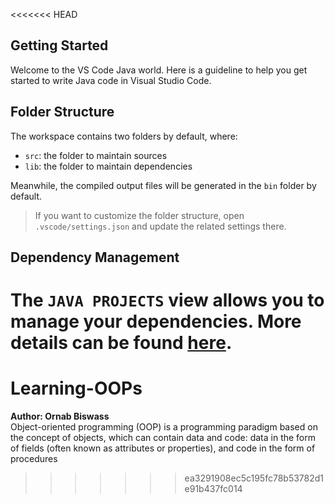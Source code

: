 <<<<<<< HEAD
## Getting Started

Welcome to the VS Code Java world. Here is a guideline to help you get started to write Java code in Visual Studio Code.

## Folder Structure

The workspace contains two folders by default, where:

- `src`: the folder to maintain sources
- `lib`: the folder to maintain dependencies

Meanwhile, the compiled output files will be generated in the `bin` folder by default.

> If you want to customize the folder structure, open `.vscode/settings.json` and update the related settings there.

## Dependency Management

The `JAVA PROJECTS` view allows you to manage your dependencies. More details can be found [here](https://github.com/microsoft/vscode-java-dependency#manage-dependencies).
=======
# Learning-OOPs
<b>Author: Ornab Biswass</b><br>
Object-oriented programming (OOP) is a programming paradigm based on the concept of objects, which can contain data and code: data in the form of fields (often known as attributes or properties), and code in the form of procedures
>>>>>>> ea3291908ec5c195fc78b53782d1e91b437fc014
